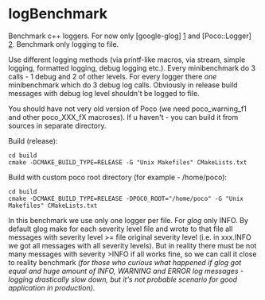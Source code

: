 logBenchmark
============

Benchmark c++ loggers. For now only [google-glog] [1] and [Poco::Logger] [2]. Benchmark only logging to file.

Use different logging methods (via printf-like macros, via stream, simple logging, formatted logging, debug logging etc.). Every minibenchmark do 3 calls - 1 debug and 2 of other levels. For every logger there _one_  minibenchmark which do 3 debug log calls. Obviously in release build messages with debug log level shouldn't be logged to file.

You should have not very old version of Poco (we need poco_warning_f1 and other poco_XXX_fX macroses). If u haven't - you can build it from sources in separate directory.

Build (release):
 
    cd build
    cmake -DCMAKE_BUILD_TYPE=RELEASE -G "Unix Makefiles" CMakeLists.txt


Build with custom poco root directory (for example - /home/poco):

    cd build
    cmake -DCMAKE_BUILD_TYPE=RELEASE -DPOCO_ROOT="/home/poco" -G "Unix Makefiles" CMakeLists.txt

In this benchmark we use only one logger per file. For _glog_ only INFO. By default glog make for each severity level file and wrote to that file all messages with severity level >= file original severity level (i.e. in xxx.INFO we got all messages with all severity levels). But in reality there must be not many messages with severity >INFO if all works fine, so we can call it close to reality benchmark _(for those who curious what happened if glog got equal and huge amount of INFO, WARNING and ERROR log messages - logging drastically slow down, but it's not probable scenario for good application in production)_.

[1]: http://code.google.com/p/google-glog   "glog"
[2]: http://pocoproject.org/    "Poco Logger"
